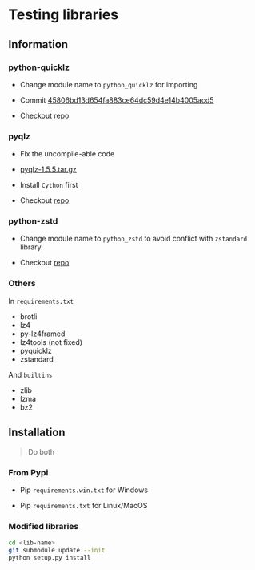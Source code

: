 # Testing libraries

## Information

### python-quicklz

- Change module name to `python_quicklz` for importing

- Commit [45806bd13d654fa883ce64dc59d4e14b4005acd5](https://github.com/sergey-dryabzhinsky/python-quicklz/tree/45806bd13d654fa883ce64dc59d4e14b4005acd5)

- Checkout [repo](https://github.com/trichimtrich/python-quicklz)

### pyqlz

- Fix the uncompile-able code

- [pyqlz-1.5.5.tar.gz](https://files.pythonhosted.org/packages/ef/cc/4d04d7e4ab9ee83e51af37d8fc90b7d6a5b46b3e47cb83c60f340f53d5ee/pyqlz-1.5.5.tar.gz)

- Install `Cython` first

- Checkout [repo](https://github.com/trichimtrich/pyqlz)

### python-zstd

- Change module name to `python_zstd` to avoid conflict with `zstandard` library.

- Checkout [repo](https://github.com/trichimtrich/python-zstd)

### Others

In `requirements.txt`

- brotli
- lz4
- py-lz4framed
- lz4tools (not fixed)
- pyquicklz
- zstandard

And `builtins`

- zlib
- lzma
- bz2

## Installation

> Do both

### From Pypi

- Pip `requirements.win.txt` for Windows

- Pip `requirements.txt` for Linux/MacOS

### Modified libraries

```bash
cd <lib-name>
git submodule update --init
python setup.py install
```